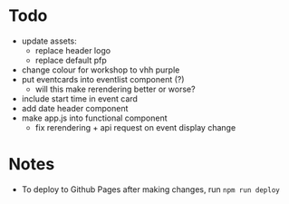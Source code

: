 # Todo
- update assets:
  - replace header logo
  - replace default pfp
- change colour for workshop to vhh purple
- put eventcards into eventlist component (?)
  - will this make rerendering better or worse?
- include start time in event card
- add date header component
- make app.js into functional component
  - fix rerendering + api request on event display change


# Notes
- To deploy to Github Pages after making changes, run `npm run deploy`
